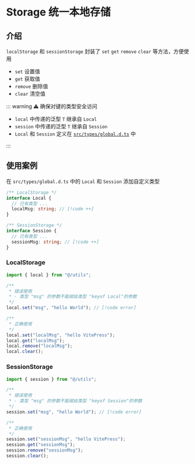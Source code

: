 # Storage 统一本地存储

## 介绍

`localStorage` 和 `sessionStorage` 封装了 `set` `get` `remove` `clear` 等方法，方便使用

- `set` 设置值
- `get` 获取值
- `remove` 删除值
- `clear` 清空值

::: warning ⚠️ 确保对键的类型安全访问

- `local` 中传递的泛型 `T` 继承自 `Local`
- `session` 中传递的泛型 `T` 继承自 `Session`
- `Local` 和 `Session` 定义在 [`src/types/global.d.ts`](https://gitee.com/zimo493/vue3-naiveui-admin/blob/main/src/types/global.d.ts) 中

:::

## 使用案例

在 `src/types/global.d.ts` 中的 `Local` 和 `Session` 添加自定义类型

```ts
/** LocalStorage */
interface Local {
  // 已有类型 ...
  localMsg: string; // [!code ++]
}

/** SessionStorage */
interface Session {
  // 已有类型 ...
  sessionMsg: string; // [!code ++]
}
```

### LocalStorage

```ts
import { local } from "@/utils";

/**
 * 错误使用
 * - 类型 "msg" 的参数不能赋给类型 "keyof Local"的参数
 */
local.set("msg", "hello World"); // [!code error]

/**
 * 正确使用
 */
local.set("localMsg", "hello VitePress");
local.get("localMsg");
local.remove("localMsg");
local.clear();
```

### SessionStorage

```ts
import { session } from "@/utils";

/**
 * 错误使用
 * - 类型 "msg" 的参数不能赋给类型 "keyof Session"的参数
 */
session.set("msg", "hello World"); // [!code error]

/**
 * 正确使用
 */
session.set("sessionMsg", "hello VitePress");
session.get("sessionMsg");
session.remove("sessionMsg");
session.clear();
```
